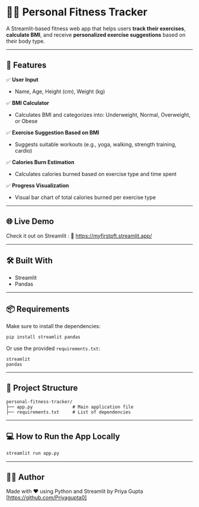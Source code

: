 # 🏋️‍♂️ Personal Fitness Tracker

A Streamlit-based fitness web app that helps users **track their exercises**, **calculate BMI**, and receive **personalized exercise suggestions** based on their body type.

---

## 🚀 Features

✅ **User Input**  
- Name, Age, Height (cm), Weight (kg)

✅ **BMI Calculator**  
- Calculates BMI and categorizes into: Underweight, Normal, Overweight, or Obese

✅ **Exercise Suggestion Based on BMI**  
- Suggests suitable workouts (e.g., yoga, walking, strength training, cardio)

✅ **Calories Burn Estimation**  
- Calculates calories burned based on exercise type and time spent

✅ **Progress Visualization**  
- Visual bar chart of total calories burned per exercise type

---

## 🌐 Live Demo

Check it out on Streamlit :
🔗 https://myfirstpft.streamlit.app/

---

## 🛠️ Built With

- Streamlit  
- Pandas

---

## 📦 Requirements

Make sure to install the dependencies:

```bash
pip install streamlit pandas
````

Or use the provided `requirements.txt`:

```
streamlit
pandas
```

---

## 📂 Project Structure

```
personal-fitness-tracker/
├── app.py               # Main application file
├── requirements.txt     # List of dependencies

```

---

## 💻 How to Run the App Locally

```bash
streamlit run app.py
```
---

## 👩‍💻 Author

Made with ❤️ using Python and Streamlit
by Priya Gupta [https://github.com/Priyagupta0]
